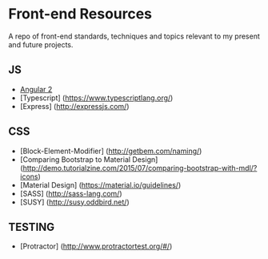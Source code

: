 # Front-end Resources
A repo of front-end standards, techniques and topics relevant to my present and future projects.

## JS
* [Angular 2](https://angular.io/)
* [Typescript] (https://www.typescriptlang.org/)
* [Express] (http://expressjs.com/)

## CSS
* [Block-Element-Modifier] (http://getbem.com/naming/)
* [Comparing Bootstrap to Material Design] (http://demo.tutorialzine.com/2015/07/comparing-bootstrap-with-mdl/?icons)
* [Material Design] (https://material.io/guidelines/)
* [SASS] (http://sass-lang.com/)
* [SUSY] (http://susy.oddbird.net/)

## TESTING
* [Protractor] (http://www.protractortest.org/#/)
